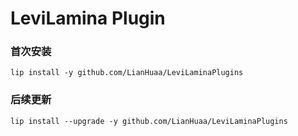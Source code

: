 # **LeviLamina Plugin**
###  **首次安装**
    lip install -y github.com/LianHuaa/LeviLaminaPlugins
###  **后续更新**
    lip install --upgrade -y github.com/LianHuaa/LeviLaminaPlugins
